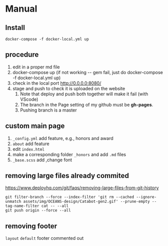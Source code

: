 # Manual

## Install
```
docker-compose -f docker-local.yml up
```

## procedure
1. edit in a proper md file
2. docker-compose up (if not working -- gem fail, just do docker-compose -f docker-local.yml up)
3. check in the local port http://0.0.0.0:8080/
4. stage and push to check it is uploaded on the website
   1. Note that deploy and push both together will make it fail (with VScode)
   2. The branch in the Page setting of my github must be __gh-pages__.
   3. Pushing branch is a master

## custom main page
1. `_config.yml` add feature, e.g., honors and award
2. `about` add feature
3. edit `index.html`
4. make a corresponding folder `_honors` and add `.md` files
5. `_base.scss` add ,change font

## removing large files already commited
https://www.deployhq.com/git/faqs/removing-large-files-from-git-history
```
git filter-branch --force --index-filter 'git rm --cached --ignore-unmatch assets/img/OCEANS-design/Catabot-gen2.gif' --prune-empty --tag-name-filter cat -- --all
git push origin --force --all
```

## removing footer
`layout` `default` footer commented out